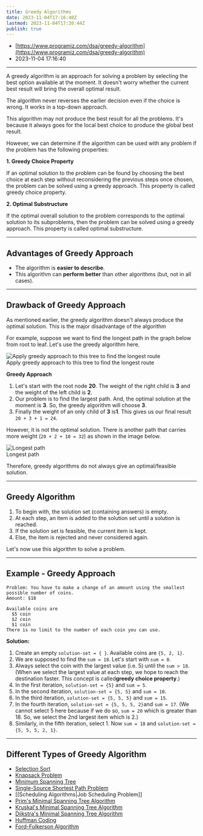 ```yaml
---
title: Greedy Algorithms
date: 2023-11-04T17:16:40Z
lastmod: 2023-11-04T17:20:44Z
publish: true
---
```


* [https://www.programiz.com/dsa/greedy-algorithm](https://www.programiz.com/dsa/greedy-algorithm)
* 2023-11-04 17:16:40

---

A greedy algorithm is an approach for solving a problem by selecting the best option available at the moment. It doesn't worry whether the current best result will bring the overall optimal result.

The algorithm never reverses the earlier decision even if the choice is wrong. It works in a top-down approach.

This algorithm may not produce the best result for all the problems. It's because it always goes for the local best choice to produce the global best result.

However, we can determine if the algorithm can be used with any problem if the problem has the following properties:

**1. Greedy Choice Property**

If an optimal solution to the problem can be found by choosing the best choice at each step without reconsidering the previous steps once chosen, the problem can be solved using a greedy approach. This property is called greedy choice property.

**2. Optimal Substructure**

If the optimal overall solution to the problem corresponds to the optimal solution to its subproblems, then the problem can be solved using a greedy approach. This property is called optimal substructure.

---

## Advantages of Greedy Approach

* The algorithm is ​**easier to describe**​.
* This algorithm can **perform better** than other algorithms (but, not in all cases).

---

## Drawback of Greedy Approach

As mentioned earlier, the greedy algorithm doesn't always produce the optimal solution. This is the major disadvantage of the algorithm

For example, suppose we want to find the longest path in the graph below from root to leaf. Let's use the greedy algorithm here.

​![Apply greedy approach to this tree to find the longest route](Greedy%20Algorithms.png "Apply greedy approach to this tree to find the longest route")  
Apply greedy approach to this tree to find the longest route

**Greedy Approach**

1. Let's start with the root node ​**20**​. The weight of the right child is **3** and the weight of the left child is ​**2**​.
2. Our problem is to find the largest path. And, the optimal solution at the moment is ​**3**​. So, the greedy algorithm will choose ​**3**​.
3. Finally the weight of an only child of **3** is ​**1**​. This gives us our final result `20 + 3 + 1 = 24`​.

However, it is not the optimal solution. There is another path that carries more weight (`20 + 2 + 10 = 32`​) as shown in the image below.

​![Longest path](Greedy%20Algorithms-1.png "Longest path")  
Longest path

Therefore, greedy algorithms do not always give an optimal/feasible solution.

---

## Greedy Algorithm

1. To begin with, the solution set (containing answers) is empty.
2. At each step, an item is added to the solution set until a solution is reached.
3. If the solution set is feasible, the current item is kept.
4. Else, the item is rejected and never considered again.

Let's now use this algorithm to solve a problem.

---

## Example - Greedy Approach

```
Problem: You have to make a change of an amount using the smallest possible number of coins.
Amount: $18

Available coins are
  $5 coin
  $2 coin
  $1 coin
There is no limit to the number of each coin you can use.
```

**Solution:**

1. Create an empty `solution-set = { }`​. Available coins are `{5, 2, 1}`​.
2. We are supposed to find the `sum = 18`​. Let's start with `sum = 0`​.
3. Always select the coin with the largest value (i.e. 5) until the `sum > 18`​. (When we select the largest value at each step, we hope to reach the destination faster. This concept is called ​**greedy choice property**​.)
4. In the first iteration, `solution-set = {5}`​ and `sum = 5`​.
5. In the second iteration, `solution-set = {5, 5}`​ and `sum = 10`​.
6. In the third iteration, `solution-set = {5, 5, 5}`​ and `sum = 15`​.
7. In the fourth iteration, `solution-set = {5, 5, 5, 2}`​ and `sum = 17`​. (We cannot select 5 here because if we do so, `sum = 20`​ which is greater than 18. So, we select the 2nd largest item which is 2.)
8. Similarly, in the fifth iteration, select 1. Now `sum = 18`​ and `solution-set = {5, 5, 5, 2, 1}`​.

---

## Different Types of Greedy Algorithm

* [Selection Sort](https://www.programiz.com/dsa/selection-sort)
* [Knapsack Problem](https://en.wikipedia.org/wiki/Knapsack_problem)
* [Minimum Spanning Tree](https://www.programiz.com/dsa/spanning-tree-and-minimum-spanning-tree)
* [Single-Source Shortest Path Problem](https://en.wikipedia.org/wiki/Shortest_path_problem)
* [[Scheduling Algorithms|Job Scheduling Problem]]
* [Prim&apos;s Minimal Spanning Tree Algorithm](https://www.programiz.com/dsa/prim-algorithm)
* [Kruskal&apos;s Minimal Spanning Tree Algorithm](https://www.programiz.com/dsa/kruskal-algorithm)
* [Dijkstra&apos;s Minimal Spanning Tree Algorithm](https://www.programiz.com/dsa/dijkstra-algorithm)
* [Huffman Coding](https://www.programiz.com/dsa/huffman-coding)
* [Ford-Fulkerson Algorithm](https://www.programiz.com/dsa/ford-fulkerson-algorithm)
